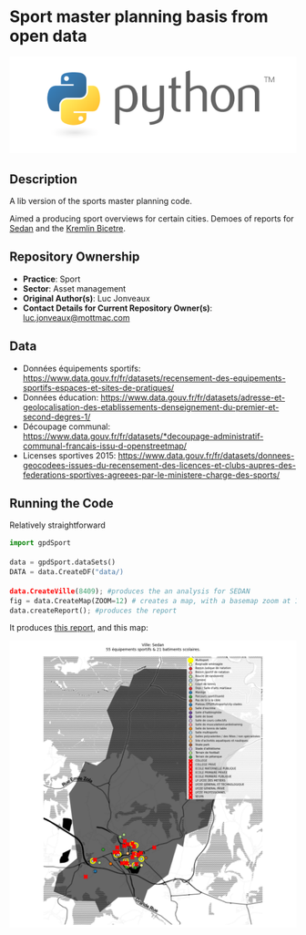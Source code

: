 # Sport master planning basis from open data

![Python Logo](./python_logo.png) 

## Description

A lib version of the sports master planning code.

Aimed a producing sport overviews for certain cities. Demoes of reports for [Sedan](examples/outputs/rapports_8409.docx) and the [Kremlin Bicetre](examples/outputs/rapports_94043.docx).

## Repository Ownership
* **Practice**: Sport
* **Sector**: Asset management 
* **Original Author(s)**: Luc Jonveaux
* **Contact Details for Current Repository Owner(s)**: luc.jonveaux@mottmac.com

## Data

* Données équipements sportifs: https://www.data.gouv.fr/fr/datasets/recensement-des-equipements-sportifs-espaces-et-sites-de-pratiques/ 
* Données éducation: https://www.data.gouv.fr/fr/datasets/adresse-et-geolocalisation-des-etablissements-denseignement-du-premier-et-second-degres-1/ 
* Découpage communal: https://www.data.gouv.fr/fr/datasets/*decoupage-administratif-communal-francais-issu-d-openstreetmap/ 
* Licenses sportives 2015: https://www.data.gouv.fr/fr/datasets/donnees-geocodees-issues-du-recensement-des-licences-et-clubs-aupres-des-federations-sportives-agreees-par-le-ministere-charge-des-sports/ 


## Running the Code

Relatively straightforward

```python
import gpdSport

data = gpdSport.dataSets()
DATA = data.CreateDF("data/)

data.CreateVille(8409); #produces the an analysis for SEDAN
fig = data.CreateMap(ZOOM=12) # creates a map, with a basemap zoom at 12
data.createReport(); #produces the report

```

It produces [this report](examples/outputs/rapports_8409.docx), and this map:

![](examples/outputs/8409_terrain.png)